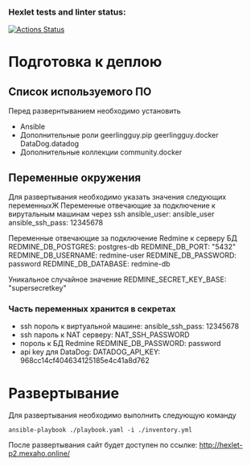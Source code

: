 ### Hexlet tests and linter status:
[![Actions Status](https://github.com/VGrishutin/devops-for-programmers-project-76/actions/workflows/hexlet-check.yml/badge.svg)](https://github.com/VGrishutin/devops-for-programmers-project-76/actions)


# Подготовка к деплою
## Список используемого ПО
Перед развернтыванием необходимо установить 
- Ansible
- Дополнительные роли
    geerlingguy.pip
    geerlingguy.docker
    DataDog.datadog
- Дополнительные коллекции
    community.docker

## Переменные окружения
Для развертывания необходимо указать значения следующих переменныхЖ
Переменные отвечающие за подключение к вирутальным машинам через ssh
ansible_user: ansible_user
ansible_ssh_pass: 12345678

Переменные отвечающие за подключение Redmine к серверу БД
REDMINE_DB_POSTGRES: postgres-db
REDMINE_DB_PORT: "5432"
REDMINE_DB_USERNAME: redmine-user
REDMINE_DB_PASSWORD: password
REDMINE_DB_DATABASE: redmine-db

Уникальное случайное значение
REDMINE_SECRET_KEY_BASE: "supersecretkey"

### Часть переменных хранится в секретах
- ssh пороль к виртуальной машине: ansible_ssh_pass: 12345678
- ssh пароль к NAT серверу: NAT_SSH_PASSWORD
- пороль к БД Redmine REDMINE_DB_PASSWORD: password
- api key для DataDog: DATADOG_API_KEY: 968cc14cf404634125185e4c41a8d762

# Развертывание
Для развертывания необходимо выполнить следующую команду
```
ansible-playbook ./playbook.yaml -i ./inventory.yml 
```

После развертывания сайт будет доступен по ссылке: http://hexlet-p2.mexaho.online/
